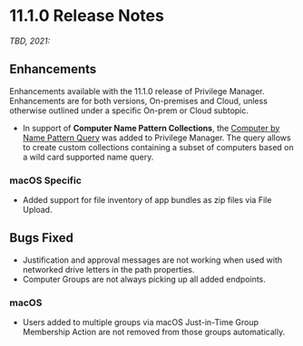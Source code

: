 [title]: # (11.1.0 Release)
[tags]: # (on-premises,cloud)
[priority]: # (30091)
# 11.1.0 Release Notes

_TBD, 2021:_

## Enhancements

Enhancements available with the 11.1.0 release of Privilege Manager. Enhancements are for both versions, On-premises and Cloud, unless otherwise outlined under a specific On-prem or Cloud subtopic.

* In support of __Computer Name Pattern Collections__, the [Computer by Name Pattern Query](../admin/resources/cust-data-src.md) was added to Privilege Manager. The query allows to create custom collections containing a subset of computers based on a wild card supported name query.

### macOS Specific

* Added support for file inventory of app bundles as zip files via File Upload.

## Bugs Fixed

* Justification and approval messages are not working when used with networked drive letters in the path properties.
* Computer Groups are not always picking up all added endpoints.

### macOS

* Users added to multiple groups via macOS Just-in-Time Group Membership Action are not removed from those groups automatically.
